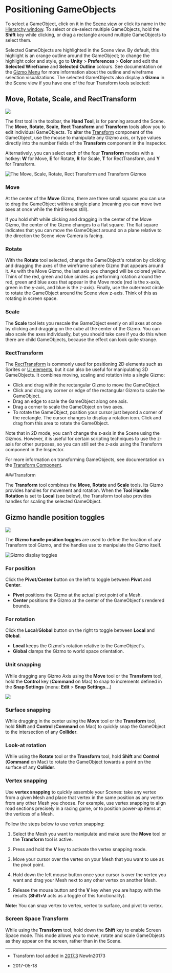 # Positioning GameObjects

To select a GameObject, click on it in the [Scene view](UsingTheSceneView) or click its name in the [Hierarchy window](Hierarchy). To select or de-select multiple GameObjects, hold the __Shift__ key while clicking, or drag a rectangle around multiple GameObjects to select them.

Selected GameObjects are highlighted in the Scene view. By default, this highlight is an orange outline around the GameObject; to change the highlight color and style, go to __Unity__ > __Preferences__ > __Color__ and edit the __Selected Wireframe__ and __Selected Outline__ colours. See documentation on the [Gizmo Menu](GizmosMenu) for more information about the outline and wireframe selection visualizations. The selected GameObjects also display a __Gizmo__ in the Scene view if you have one of the four Transform tools selected:

## Move, Rotate, Scale, and RectTransform

![](../uploads/Main/Editor-MoveRotateScaleTransform.png)

The first tool in the toolbar, the __Hand Tool__, is for panning around the Scene. The __Move__, __Rotate__, __Scale__, __Rect Transform__ and __Transform__ tools allow you to edit individual GameObjects. To alter the [Transform](class-Transform) component of the GameObject, use the mouse to manipulate any Gizmo axis, or type values directly into the number fields of the __Transform__ component in the Inspector.

Alternatively, you can select each of the four __Transform__ modes with a hotkey: __W__ for Move, __E__ for Rotate, __R__ for Scale, __T__ for RectTransform, and __Y__ for Transform.

![The Move, Scale, Rotate, Rect Transform and Transform Gizmos](../uploads/Main/MoveRotateScaleTransform.png)

### Move
At the center of the __Move__ Gizmo, there are three small squares you can use to drag the GameObject within a single plane (meaning you can move two axes at once while the third keeps still). 

If you hold shift while clicking and dragging in the center of the Move Gizmo, the center of the Gizmo changes to a flat square. The flat square indicates that you can move the GameObject around on a plane relative to the direction the Scene view Camera is facing.

### Rotate

With the __Rotate__ tool selected, change the GameObject's rotation by clicking and dragging the axes of the wireframe sphere Gizmo that appears around it. As with the Move Gizmo, the last axis you changed will be colored yellow. Think of the red, green and blue circles as performing rotation around the red, green and blue axes that appear in the Move mode (red is the x-axis, green in the y-axis, and blue is the z-axis). Finally, use the outermost circle to rotate the GameObject around the Scene view z-axis. Think of this as rotating in screen space.

### Scale

The __Scale__ tool lets you rescale the GameObject evenly on all axes at once by clicking and dragging on the cube at the center of the Gizmo. You can also scale the axes individually, but you should take care if you do this when there are child GameObjects, because the effect can look quite strange.

### RectTransform

The [RectTransform](class-RectTransform) is commonly used for positioning 2D elements such as Sprites or [UI elements](UIBasicLayout), but it can also be useful for manipulating 3D GameObjects. It combines moving, scaling and rotation into a single Gizmo:

* Click and drag within the rectangular Gizmo to move the GameObject. 
* Click and drag any corner or edge of the rectangular Gizmo to scale the GameObject. 
* Drag an edge to scale the GameObject along one axis. 
* Drag a corner to scale the GameObject on two axes. 
* To rotate the GameObject, position your cursor just beyond a corner of the rectangle. The cursor changes to display a rotation icon. Click and drag from this area to rotate the GameObject.

Note that in 2D mode, you can’t change the z-axis in the Scene using the Gizmos. However, it is useful for certain scripting techniques to use the z-axis for other purposes, so you can still set the z-axis using the Transform component in the Inspector.

For more information on transforming GameObjects, see documentation on the [Transform Component](class-Transform).

###Transform

The __Transform__ tool combines the __Move__, __Rotate__ and __Scale__ tools. Its Gizmo provides handles for movement and rotation. When the __Tool Handle Rotation__ is set to __Local__ (see below), the Transform tool also provides handles for scaling the selected GameObject.

## Gizmo handle position toggles

![](../uploads/Main/GizmoDisplayToggles.png)

The __Gizmo handle position toggles__ are used to define the location of any Transform tool Gizmo, and the handles use to manipulate the Gizmo itself.

![Gizmo display toggles](../uploads/Main/HandlePositionButtons.png)

### For position

Click the __Pivot__/__Center__ button on the left to toggle between __Pivot__ and __Center__.

* __Pivot__ positions the Gizmo at the actual pivot point of a Mesh.
* __Center__ positions the Gizmo at the center of the GameObject's rendered bounds.

### For rotation

Click the __Local__/__Global__ button on the right to toggle between __Local__ and __Global__.

* __Local__ keeps the Gizmo's rotation relative to the GameObject's.
* __Global__ clamps the Gizmo to world space orientation.

### Unit snapping

While dragging any Gizmo Axis using the __Move__ tool or the __Transform__ tool, hold the __Control__ key (__Command__ on Mac) to snap to increments defined in the __Snap Settings__ (menu:  __Edit__ > __Snap Settings...__)

![](../uploads/Main/SceneViewUnitSnappingSettings.png)

### Surface snapping

While dragging in the center using the __Move__ tool or the __Transform__ tool, hold __Shift__ and __Control__ (__Command__ on Mac) to quickly snap the GameObject to the intersection of any __Collider__.

### Look-at rotation

While using the __Rotate__ tool or the __Transform__ tool, hold __Shift__ and __Control__ (__Command__ on Mac) to rotate the GameObject towards a point on the surface of any __Collider__.

### Vertex snapping

Use __vertex snapping__ to quickly assemble your Scenes: take any vertex from a given Mesh and place that vertex in the same position as any vertex from any other Mesh you choose. For example, use vertex snapping to align road sections precisely in a racing game, or to position power-up items at the vertices of a Mesh.

Follow the steps below to use vertex snapping:

1. Select the Mesh you want to manipulate and make sure the __Move__ tool or the __Transform__ tool is active.

2. Press and hold the __V__ key to activate the vertex snapping mode.

3. Move your cursor over the vertex on your Mesh that you want to use as the pivot point.

4. Hold down the left mouse button once your cursor is over the vertex you want and drag your Mesh next to any other vertex on another Mesh.

5. Release the mouse button and the __V__ key when you are happy with the results (__Shift+V__ acts as a toggle of this functionality).

**Note:** You can snap vertex to vertex, vertex to surface, and pivot to vertex.

### Screen Space Transform

While using the __Transform__ tool, hold down the __Shift__ key to enable Screen Space mode. This mode allows you to move, rotate and scale GameObjects as they appear on the screen, rather than in the Scene. 

---

* <span class="page-history">Transform tool added in [2017.3](https://docs.unity3d.com/2017.3/Documentation/Manual/30_search.html?q=newin20173) <span class="search-words">NewIn20173</span></span>

* <span class="page-edit"> 2017-05-18  <!-- include IncludeTextAmendPageYesEdit --></span>